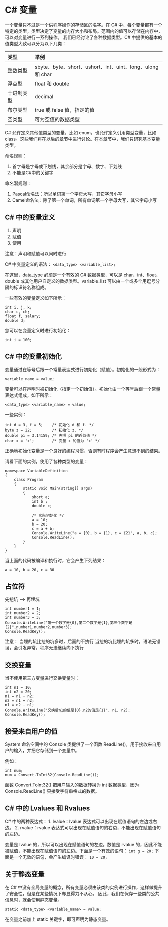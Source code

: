 # C# 变量

一个变量只不过是一个供程序操作的存储区的名字。在 C# 中，每个变量都有一个特定的类型，类型决定了变量的内存大小和布局。范围内的值可以存储在内存中，可以对变量进行一系列操作。
我们已经讨论了各种数据类型。C# 中提供的基本的值类型大致可以分为以下几类：

| 类型	    | 举例                                                      |
| :-------- | :-------------------------------------------------------- |
| 整数类型   | sbyte、byte、short、ushort、int、uint、long、ulong 和 char |
| 浮点型     | float 和 double                                           |
| 十进制类型 | decimal                                                   |
| 布尔类型   | true 或 false 值，指定的值                                 |
| 空类型     | 可为空值的数据类型                                         |

C# 允许定义其他值类型的变量，比如 enum，也允许定义引用类型变量，比如 class。这些我们将在以后的章节中进行讨论。在本章节中，我们只研究基本变量类型。

命名规则：
1. 首字母是字母或下划线，其余部分是字母、数字、下划线
2. 不能是C#中的关键字

命名潜规则：
1. Pascal命名法：所以单词第一个字母大写，其它字母小写
2. Camel命名法：除了第一个单词，所有单词第一个字母大写，其它字母小写


## C# 中的变量定义

1. 声明
2. 赋值
3. 使用

注意：声明和赋值可以同时进行

C# 中变量定义的语法：
`<data_type> <variable_list>;`

在这里，data_type 必须是一个有效的 C# 数据类型，可以是 char、int、float、double 或其他用户自定义的数据类型。variable_list 可以由一个或多个用逗号分隔的标识符名称组成。

一些有效的变量定义如下所示：

```CSharp
int i, j, k;
char c, ch;
float f, salary;
double d;
```

您可以在变量定义时进行初始化：

`int i = 100;`

## C# 中的变量初始化

变量通过在等号后跟一个常量表达式进行初始化（赋值）。初始化的一般形式为：

`variable_name = value;`

变量可以在声明时被初始化（指定一个初始值）。初始化由一个等号后跟一个常量表达式组成，如下所示：

`<data_type> <variable_name> = value;`

一些实例：

```CSharp
int d = 3, f = 5;    /* 初始化 d 和 f. */
byte z = 22;         /* 初始化 z. */
double pi = 3.14159; /* 声明 pi 的近似值 */
char x = 'x';        /* 变量 x 的值为 'x' */
```

正确地初始化变量是一个良好的编程习惯，否则有时程序会产生意想不到的结果。

请看下面的实例，使用了各种类型的变量：

```CSharp
namespace VariableDefinition
{
    class Program
    {
        static void Main(string[] args)
        {
            short a;
            int b ;
            double c;

            /* 实际初始化 */
            a = 10;
            b = 20;
            c = a + b;
            Console.WriteLine("a = {0}, b = {1}, c = {2}", a, b, c);
            Console.ReadLine();
        }
    }
}
```

当上面的代码被编译和执行时，它会产生下列结果：

`a = 10, b = 20, c = 30`

## 占位符

先挖坑 --> 再埋坑

```CSharp
int number1 = 1;
int number2 = 2;
int number3 = 3;
Console.WriteLine("第一个数字是{0},第二个数字是{1},第三个数字是{2}",number1,number2,number3);
Console.ReadKey();
```

注意：
当埋的坑比挖的坑多时，后面的不执行
当挖的坑比埋的坑多时，语法无错误，会引发异常，程序无法继续向下执行

## 交换变量

当不使用第三方变量进行交换变量时：
```CSharp
int n1 = 10;
int n2 = 20;
n1 = n1 - n2;
n2 = n1 + n2;
n1 = n2 - n1;
Console.WriteLine("交换后n1的值是{0},n2的值是{1}", n1, n2);
Console.ReadKey();
```

## 接受来自用户的值

System 命名空间中的 Console 类提供了一个函数 ReadLine()，用于接收来自用户的输入，并把它存储到一个变量中。

例如：

```CSharp
int num;
num = Convert.ToInt32(Console.ReadLine());
```

函数 Convert.ToInt32() 把用户输入的数据转换为 int 数据类型，因为 Console.ReadLine() 只接受字符串格式的数据。

## C# 中的 Lvalues 和 Rvalues

C# 中的两种表达式：
	1. lvalue：lvalue 表达式可以出现在赋值语句的左边或右边。
	2. rvalue：rvalue 表达式可以出现在赋值语句的右边，不能出现在赋值语句的左边。

变量是 lvalue 的，所以可以出现在赋值语句的左边。数值是 rvalue 的，因此不能被赋值，不能出现在赋值语句的左边。下面是一个有效的语句：
`int g = 20;`
下面是一个无效的语句，会产生编译时错误：
`10 = 20;`

## 关于静态变量

在 C# 中没有全局变量的概念，所有变量必须由该类的实例进行操作，这样做提升了安全性，但是在某些情况下却显得力不从心。
因此，我们在保存一些类的公共信息时，就会使用静态变量。

`static <data_type> <variable_name> = value;`

在变量之前加上 static 关键字，即可声明为静态变量。


